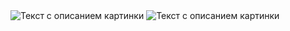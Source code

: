 <image src="/Solution/task2.1.png" alt="Текст с описанием картинки">
<image src="/Solution/task2.2.png" alt="Текст с описанием картинки">